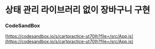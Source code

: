 # 상태 관리 라이브러리 없이 장바구니 구현

### CodeSandBox

[https://codesandbox.io/s/cartpractice-ut70lh?file=/src/App.js](https://codesandbox.io/s/cartpractice-ut70lh?file=/src/App.js)
